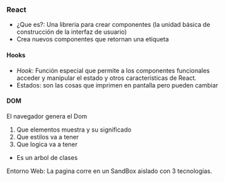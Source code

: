 ### React
- ¿Que es?: Una libreria para crear componentes (la unidad básica de construcción de la interfaz de usuario)
- Crea nuevos componentes que retornan una etiqueta

#### Hooks
- *Hook:* Función especial que permite a los componentes funcionales acceder y manipular el estado y otros características de React.
- Estados: son las cosas que imprimen en pantalla pero pueden cambiar

#### DOM
El navegador genera el Dom

1. Que elementos muestra y su significado
2. Que estilos va a tener
3. Que logica va a tener

* Es un arbol de clases

Entorno Web: La pagina corre en un SandBox aislado con 3 tecnologías.

